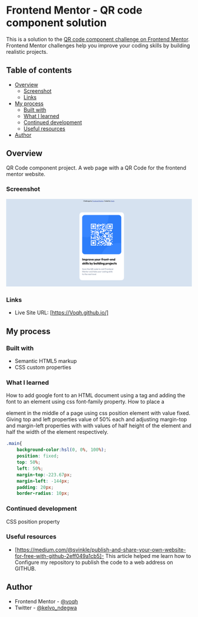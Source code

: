 # Frontend Mentor - QR code component solution

This is a solution to the [QR code component challenge on Frontend Mentor](https://www.frontendmentor.io/challenges/qr-code-component-iux_sIO_H). Frontend Mentor challenges help you improve your coding skills by building realistic projects.

## Table of contents

- [Overview](#overview)
  - [Screenshot](#screenshot)
  - [Links](#links)
- [My process](#my-process)
  - [Built with](#built-with)
  - [What I learned](#what-i-learned)
  - [Continued development](#continued-development)
  - [Useful resources](#useful-resources)
- [Author](#voqh)

## Overview

QR Code component project. A web page with a QR Code for the frontend mentor website.

### Screenshot

![](images/Screenshot.png)

### Links

- Live Site URL: [https://Voqh.github.io/]

## My process

### Built with

- Semantic HTML5 markup
- CSS custom properties

### What I learned

How to add google font to an HTML document using a <link> tag and adding the font to an element using css font-family property.
How to place a <div> element in the middle of a page using css position element with value fixed.
Giving top and left properties value of 50% each and adjusting margin-top and margin-left properties with
with values of half height of the element and half the width of the element respectively.

```css
.main{
    background-color:hsl(0, 0%, 100%);
    position: fixed;
    top: 50%;
    left: 50%;
    margin-top:-223.67px;
    margin-left: -144px;
    padding: 20px;
    border-radius: 10px;
```

### Continued development

CSS position property

### Useful resources

- [https://medium.com/@svinkle/publish-and-share-your-own-website-for-free-with-github-2eff049a1cb5]- This article helped me learn how to Configure my repository to publish the code to a web address on GITHUB.

## Author

- Frontend Mentor - [@voqh](https://www.frontendmentor.io/profile/voqh)
- Twitter - [@kelvo_ndegwa](https://www.twitter.com/voqh)
